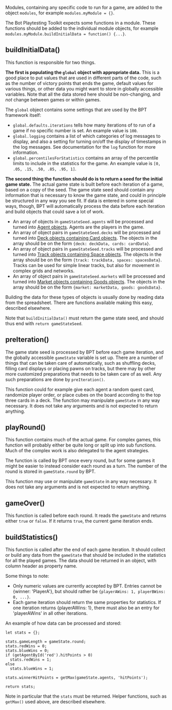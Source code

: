 Modules, containing any specific code to run for a game, are added to the object `modules`, for example `modules.myModule = {}`.

The Bot Playtesting Toolkit expects some functions in a module. These functions should be added to the individual module objects, for example `modules.myModule.buildInitialData = function() {...}`.

## buildInitialData()

This function is responsible for two things.

**The first is populating the `global` object with appropriate data.** This is a good place to put values that are used in different parts of the code, such as the number of victory points that ends the game, default values for various things, or other data you might want to store in globally accessible variables. Note that all the data stored here should be non-changing, and _not_ change between games or within games.

The `global` object contains some settings that are used by the BPT framework itself:

* `global.defaults.iterations` tells how many iterations of to run of a game if no specific number is set. An example value is `100`.
* `global.logging` contains a list of which categories of log messages to display, and also a setting for turning on/off the display of timestamps in the log messages. See documentation for the `log` function for more information.
* `global.percentilesForStatistics` contains an array of the percentile limits to include in the statistics for the game. An example value is `[0, .05, .15, .50, .85, .95, 1]`.

**The second thing the function should do is to return a seed for the initial game state.** The actual game state is built before each iteration of a game, based on a copy of the seed. The game state seed should contain any information that is necessary to know the game state, and could in principle be structured in any way you see fit. If data is entered in some special ways, though, BPT will automatically process the data before each iteration and build objects that could save a lot of work.

* An array of objects in `gameStateSeed.agents` will be processed and turned into [Agent objects](Using-the-Agent-class). Agents are the players in the game.
* An array of object pairs in `gameStateSeed.decks` will be processed and turned into [Deck objects containing Card objects](Using-the-Deck-and-Card-classes). The objects in the array should be on the form `{deck: deckData, cards: cardData}`.
* An array of object pairs in `gameStateSeed.tracks` will be processed and turned into [Track objects containing Space objects](Using-the-Track-and-Space-classes). The objects in the array should be on the form `{track: trackData, spaces: spacesData}`. Tracks can be used for simple linear tracks, but also for movement in complex grids and networks.
* An array of object pairs in `gameStateSeed.markets` will be processed and turned into [Market objects containing Goods objects](Using-the-Market-and-Goods-classes). The objects in the array should be on the form `{market: marketData, goods: goodsData}`.

Building the data for these types of objects is usually done by reading data from the spreadsheet. There are functions available making this easy, described elsewhere.

Note that `buildInitialData()` must return the game state seed, and should thus end with `return gameStateSeed`.

## preIteration()

The game state seed is processed by BPT before each game iteration, and the globally accessible `gameState` variable is set up. There are a number of things that can be taken care of automatically, such as shuffling decks, filling card displays or placing pawns on tracks, but there may by other more customized preparations that needs to be taken care of as well. Any such preparations are done by `preIteration()`.

This function could for example give each agent a random quest card, randomize player order, or place cubes on the board according to the top three cards in a deck. The function may manipulate `gameState` in any way necessary. It does not take any arguments and is not expected to return anything.

## playRound()

This function contains much of the actual game. For complex games, this function will probably either be quite long or split up into sub functions. Much of the complex work is also delegated to the agent strategies.

The function is called by BPT once every round, but for some games it might be easier to instead consider each round as a turn. The number of the round is stored in `gameState.round` by BPT.

This function may use or manipulate `gameState` in any way necessary. It does not take any arguments and is not expected to return anything.

## gameOver()

This function is called before each round. It reads the `gameState` and returns either `true` or `false`. If it returns `true`, the current game iteration ends.

## buildStatistics()

This function is called after the end of each game iteration. It should collect or build any data from the `gameState` that should be included in the statistics for all the played games. The data should be returned in an object, with column header as property name.

Some things to note:

* Only numeric values are currently accepted by BPT. Entries cannot be {winner: 'PlayerA'}, but should rather be `{playerAWins: 1, playerBWins: 0, ...}`.
* Each game iteration should return the same properties for statistics. If one iteration returns {playerAWins: 1}, there must also be an entry for 'playerAWins' in all other iterations.

An example of how data can be processed and stored:

    let stats = {};

    stats.gameLength = gameState.round;
    stats.redWins = 0;
    stats.blueWins = 0;
    if (getAgentById('red').hitPoints > 0)
      stats.redWins = 1;
    else
      stats.blueWins = 1;

    stats.winnerHitPoints = getMax(gameState.agents, 'hitPoints');

    return stats;

Note in particular that the `stats` must be returned. Helper functions, such as `getMax()` used above, are described elsewhere.
